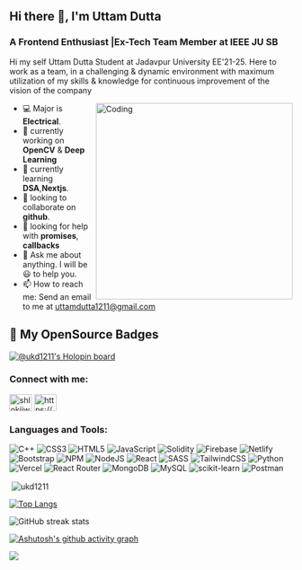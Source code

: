 ## Hi there 👋, I'm Uttam Dutta

### A Frontend Enthusiast |Ex-Tech Team Member at IEEE JU SB

Hi my self Uttam Dutta
Student at Jadavpur University EE'21-25.
Here
to work as a team, in a challenging & dynamic environment with maximum utilization of my skills & knowledge for continuous improvement of the vision of the company

<img align="right" alt="Coding" width="350" height="350" src="https://camo.githubusercontent.com/155a6a037e5523e65fca1180b5b50a6ef77c2ae412808996f07a2440c46782a5/68747470733a2f2f6d65646961302e67697068792e636f6d2f6d656469612f4b7a4a6b7a6a676766474e355079366e6b542f67697068792e6769663f6369643d6563663035653437716a6738357073626a313969346173306a796a6574746d386f353875356a6e743930646836726772267269643d67697068792e676966">

- 💻 Major is **Electrical**.
- 🔭 currently working on **OpenCV** & **Deep Learning**
- 🌱 currently learning **DSA**,**Nextjs**.
- 👯 looking to collaborate on **github**.
- 🤔 looking for help with **promises**, **callbacks**
- 💬 Ask me about anything. I will be 😃 to help you.
- 📫 How to reach me: Send an email to me at uttamdutta1211@gmail.com

## 📒 My OpenSource Badges

[![@ukd1211's Holopin board](https://holopin.me/ukd1211)](https://holopin.io/@ukd1211)

<h3 align="left">Connect with me:</h3>

<p align="left">
<a href="https://twitter.com/UttamkantiDutta" target="blank"><img align="center" src="https://raw.githubusercontent.com/rahuldkjain/github-profile-readme-generator/master/src/images/icons/Social/twitter.svg" alt="shlokjjw" height="30" width="40" /></a>
<a href="https://www.linkedin.com/in/uttam-dutta-002110801216ukd/" target="blank"><img align="center" src="https://raw.githubusercontent.com/rahuldkjain/github-profile-readme-generator/master/src/images/icons/Social/linked-in-alt.svg" alt="https://www.linkedin.com/in/shlokjjw/" height="30" width="40" /></a>

</p>


<h3 align="left">Languages and Tools:</h3>

 ![C++](https://img.shields.io/badge/c++-%2300599C.svg?style=for-the-badge&logo=c%2B%2B&logoColor=white) ![CSS3](https://img.shields.io/badge/css3-%231572B6.svg?style=for-the-badge&logo=css3&logoColor=white) ![HTML5](https://img.shields.io/badge/html5-%23E34F26.svg?style=for-the-badge&logo=html5&logoColor=white) ![JavaScript](https://img.shields.io/badge/javascript-%23323330.svg?style=for-the-badge&logo=javascript&logoColor=%23F7DF1E)  ![Solidity](https://img.shields.io/badge/Solidity-%23363636.svg?style=for-the-badge&logo=solidity&logoColor=white) ![Firebase](https://img.shields.io/badge/firebase-%23039BE5.svg?style=for-the-badge&logo=firebase) ![Netlify](https://img.shields.io/badge/netlify-%23000000.svg?style=for-the-badge&logo=netlify&logoColor=#00C7B7) ![Bootstrap](https://img.shields.io/badge/bootstrap-%23563D7C.svg?style=for-the-badge&logo=bootstrap&logoColor=white) ![NPM](https://img.shields.io/badge/NPM-%23000000.svg?style=for-the-badge&logo=npm&logoColor=white) ![NodeJS](https://img.shields.io/badge/node.js-6DA55F?style=for-the-badge&logo=node.js&logoColor=white) ![React](https://img.shields.io/badge/react-%2320232a.svg?style=for-the-badge&logo=react&logoColor=%2361DAFB) ![SASS](https://img.shields.io/badge/SASS-hotpink.svg?style=for-the-badge&logo=SASS&logoColor=white) ![TailwindCSS](https://img.shields.io/badge/tailwindcss-%2338B2AC.svg?style=for-the-badge&logo=tailwind-css&logoColor=white) 
![Python](https://img.shields.io/badge/python-3670A0?style=for-the-badge&logo=python&logoColor=ffdd54) 
![Vercel](https://img.shields.io/badge/vercel-%23000000.svg?style=for-the-badge&logo=vercel&logoColor=white) 
![React Router](https://img.shields.io/badge/React_Router-CA4245?style=for-the-badge&logo=react-router&logoColor=white) 
![MongoDB](https://img.shields.io/badge/MongoDB-%234ea94b.svg?style=for-the-badge&logo=mongodb&logoColor=white) 
![MySQL](https://img.shields.io/badge/mysql-%2300f.svg?style=for-the-badge&logo=mysql&logoColor=white) 
![scikit-learn](https://img.shields.io/badge/scikit--learn-%23F7931E.svg?style=for-the-badge&logo=scikit-learn&logoColor=white) 
![Postman](https://img.shields.io/badge/Postman-FF6C37?style=for-the-badge&logo=postman&logoColor=white)


<p>&nbsp;<img align="center" src="https://github-readme-stats.vercel.app/api?username=ukd1211&show_icons=true&locale=en" alt="ukd1211" /></p>

[![Top Langs](https://github-readme-stats.vercel.app/api/top-langs/?username=UKD1211)](https://github.com/anuraghazra/github-readme-stats)

![GitHub streak stats](https://github-readme-streak-stats.herokuapp.com/?user=UKD1211)

[![Ashutosh's github activity graph](https://github-readme-activity-graph.vercel.app/graph?username=UKD1211&bg_color=121212&color=21b6e8&line=7fcce6&point=ebf8ff&area=true&hide_border=true)](https://github.com/ashutosh00710/github-readme-activity-graph)

![](https://quotes-github-readme.vercel.app/api?type=horizontal&theme=dark)

